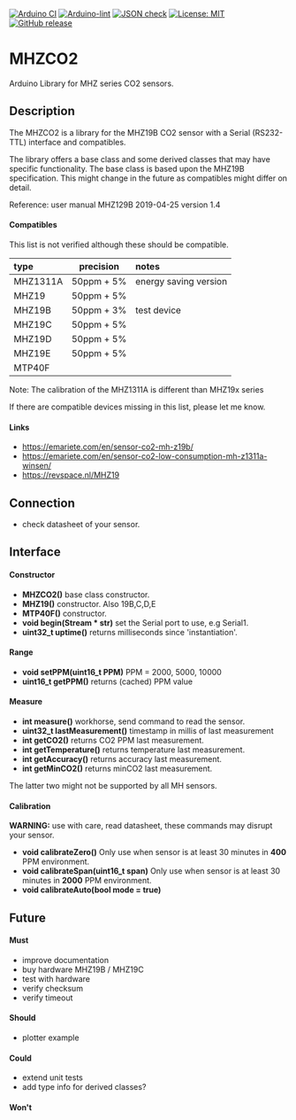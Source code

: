 
[![Arduino CI](https://github.com/RobTillaart/MHZCO2/workflows/Arduino%20CI/badge.svg)](https://github.com/marketplace/actions/arduino_ci)
[![Arduino-lint](https://github.com/RobTillaart/MHZCO2/actions/workflows/arduino-lint.yml/badge.svg)](https://github.com/RobTillaart/MHZCO2/actions/workflows/arduino-lint.yml)
[![JSON check](https://github.com/RobTillaart/MHZCO2/actions/workflows/jsoncheck.yml/badge.svg)](https://github.com/RobTillaart/MHZCO2/actions/workflows/jsoncheck.yml)
[![License: MIT](https://img.shields.io/badge/license-MIT-green.svg)](https://github.com/RobTillaart/MHZCO2/blob/master/LICENSE)
[![GitHub release](https://img.shields.io/github/release/RobTillaart/MHZCO2.svg?maxAge=3600)](https://github.com/RobTillaart/MHZCO2/releases)


# MHZCO2

Arduino Library for MHZ series CO2 sensors.


## Description

The MHZCO2 is a library for the MHZ19B CO2 sensor with a Serial (RS232-TTL) interface and compatibles.

The library offers a base class and some derived classes that may have specific functionality.
The base class is based upon the MHZ19B specification. This might change in the future as compatibles might differ on detail.

Reference: user manual MHZ129B 2019-04-25 version 1.4 


#### Compatibles

This list is not verified although these should be compatible.

|  type      | precision  |  notes  |
|:-----------|:----------:|:--------|
|  MHZ1311A  | 50ppm + 5% | energy saving version
|  MHZ19     | 50ppm + 5% | 
|  MHZ19B    | 50ppm + 3% | test device
|  MHZ19C    | 50ppm + 5% | 
|  MHZ19D    | 50ppm + 5% | 
|  MHZ19E    | 50ppm + 5% |
|  MTP40F    |            |

Note: The calibration of the MHZ1311A is different than MHZ19x series

If there are compatible devices missing in this list, please let me know.

#### Links

- https://emariete.com/en/sensor-co2-mh-z19b/
- https://emariete.com/en/sensor-co2-low-consumption-mh-z1311a-winsen/
- https://revspace.nl/MHZ19


## Connection

- check datasheet of your sensor.


## Interface

#### Constructor

- **MHZCO2()** base class constructor.
- **MHZ19()** constructor. Also 19B,C,D,E
- **MTP40F()** constructor.
- **void begin(Stream \* str)** set the Serial port to use, e.g Serial1.
- **uint32_t uptime()** returns milliseconds since 'instantiation'.


#### Range

- **void setPPM(uint16_t PPM)** PPM = 2000, 5000, 10000
- **uint16_t getPPM()** returns (cached) PPM value


#### Measure

- **int measure()** workhorse, send command to read the sensor.
- **uint32_t lastMeasurement()** timestamp in millis of last measurement
- **int getCO2()** returns CO2 PPM last measurement.
- **int getTemperature()** returns temperature last measurement.
- **int getAccuracy()** returns accuracy last measurement.
- **int getMinCO2()** returns minCO2 last measurement.

The latter two might not be supported by all MH sensors.

#### Calibration

**WARNING:** use with care, read datasheet, these commands may disrupt your sensor.

- **void calibrateZero()** Only use when sensor is at least 30 minutes in **400** PPM environment.
- **void calibrateSpan(uint16_t span)** Only use when sensor is at least 30 minutes in **2000** PPM environment.
- **void calibrateAuto(bool mode = true)**


## Future

#### Must
- improve documentation
- buy hardware MHZ19B / MHZ19C
- test with hardware
- verify checksum
- verify timeout

#### Should 
- plotter example


#### Could
- extend unit tests
- add type info for derived classes?


#### Won't

